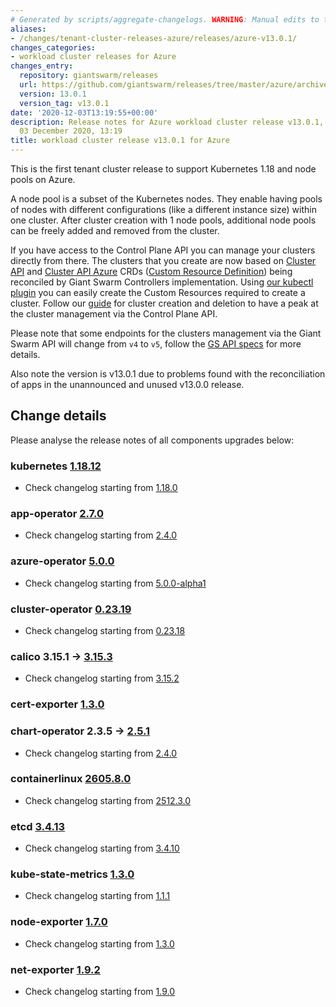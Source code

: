 ```yaml
---
# Generated by scripts/aggregate-changelogs. WARNING: Manual edits to this files will be overwritten.
aliases:
- /changes/tenant-cluster-releases-azure/releases/azure-v13.0.1/
changes_categories:
- workload cluster releases for Azure
changes_entry:
  repository: giantswarm/releases
  url: https://github.com/giantswarm/releases/tree/master/azure/archived/v13.0.1
  version: 13.0.1
  version_tag: v13.0.1
date: '2020-12-03T13:19:55+00:00'
description: Release notes for Azure workload cluster release v13.0.1, published on
  03 December 2020, 13:19
title: workload cluster release v13.0.1 for Azure
---
```


This is the first tenant cluster release to support Kubernetes 1.18 and node pools on Azure.

A node pool is a subset of the Kubernetes nodes. They enable having pools of nodes with different configurations (like a different instance size) within one cluster.
After cluster creation with 1 node pools, additional node pools can be freely added and removed from the cluster.

If you have access to the Control Plane API you can manage your clusters directly from there.
The clusters that you create are now based on [Cluster API](https://cluster-api.sigs.k8s.io/) and [Cluster API Azure](https://capz.sigs.k8s.io/) CRDs ([Custom Resource Definition](https://kubernetes.io/docs/tasks/extend-kubernetes/custom-resources/custom-resource-definitions/)) being reconciled  by Giant Swarm Controllers implementation.
Using [our kubectl plugin](https://github.com/giantswarm/kubectl-gs/) you can easily create the Custom Resources required to create a cluster.
Follow our [guide](https://docs.giantswarm.io/guides/creating-clusters-via-crs-on-azure/) for cluster creation and deletion to have a peak at the cluster management via the Control Plane API.

Please note that some endpoints for the clusters management via the Giant Swarm API will change from `v4` to `v5`, follow the [GS API specs](https://docs.giantswarm.io/api/#tag/clusters) for more details.

Also note the version is v13.0.1 due to problems found with the reconciliation of apps in the unannounced and unused v13.0.0 release.

## Change details
Please analyse the release notes of all components upgrades below:
### kubernetes [1.18.12](https://github.com/kubernetes/kubernetes/blob/master/CHANGELOG/CHANGELOG-1.18.md#v11812)
- Check changelog starting from [1.18.0](https://github.com/kubernetes/kubernetes/blob/master/CHANGELOG/CHANGELOG-1.18.md)
### app-operator [2.7.0](https://github.com/giantswarm/app-operator/blob/master/CHANGELOG.md#270---2020-11-09)
- Check changelog starting from [2.4.0](https://github.com/giantswarm/app-operator/blob/master/CHANGELOG.md#240---2020-10-23)
### azure-operator [5.0.0](https://github.com/giantswarm/azure-operator/blob/master/CHANGELOG.md#500---2020-12-01)
- Check changelog starting from [5.0.0-alpha1](https://github.com/giantswarm/azure-operator/blob/master/CHANGELOG.md#500---2020-12-01)
### cluster-operator [0.23.19](https://github.com/giantswarm/cluster-operator/blob/legacy/CHANGELOG.md#02319---2020-12-03)
- Check changelog starting from [0.23.18](https://github.com/giantswarm/cluster-operator/blob/legacy/CHANGELOG.md#02318---2020-10-21)
### calico 3.15.1 -> [3.15.3](https://github.com/projectcalico/calico/releases/tag/v3.15.3)
- Check changelog starting from [3.15.2](https://github.com/projectcalico/calico/releases/tag/v3.15.2)
### cert-exporter [1.3.0](https://github.com/giantswarm/cert-exporter/blob/master/CHANGELOG.md#130---2020-09-17)
### chart-operator 2.3.5 -> [2.5.1](https://github.com/giantswarm/chart-operator/blob/master/CHANGELOG.md#251---2020-12-01)
- Check changelog starting from [2.4.0](https://github.com/giantswarm/chart-operator/blob/master/CHANGELOG.md#240---2020-10-29)
### containerlinux [2605.8.0](https://www.flatcar-linux.org/releases/#release-2605.8.0)
- Check changelog starting from [2512.3.0](https://www.flatcar-linux.org/releases/#release-2512.3.0)
### etcd [3.4.13](https://github.com/etcd-io/etcd/releases/tag/v3.4.13)
- Check changelog starting from [3.4.10](https://github.com/etcd-io/etcd/releases/tag/v3.4.10)
### kube-state-metrics [1.3.0](https://github.com/giantswarm/kube-state-metrics-app/blob/master/CHANGELOG.md#130---2020-11-25)
- Check changelog starting from [1.1.1](https://github.com/giantswarm/kube-state-metrics-app/blob/master/CHANGELOG.md#130---2020-11-25)
### node-exporter [1.7.0](https://github.com/giantswarm/node-exporter-app/blob/master/CHANGELOG.md#170---2020-11-26)
- Check changelog starting from [1.3.0](https://github.com/giantswarm/node-exporter-app/blob/master/CHANGELOG.md#170---2020-11-26)
### net-exporter [1.9.2](https://github.com/giantswarm/net-exporter/blob/master/CHANGELOG.md#192---2020-08-21)
- Check changelog starting from [1.9.0](https://github.com/giantswarm/net-exporter/blob/master/CHANGELOG.md#192---2020-08-21)
